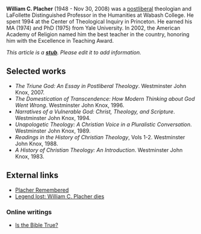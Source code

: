 **William C. Placher** (1948 - Nov 30, 2008) was a
[postliberal](Postliberal "Postliberal") theologian and LaFollette
Distinguished Professor in the Humanities at Wabash College. He
spent 1994 at the Center of Theological Inquiry in Princeton. He
earned his MA (1974) and PhD (1975) from Yale University. In 2002,
the American Academy of Religion named him the best teacher in the
country, honoring him with the Excellence in Teaching Award.

*This article is a **[stub](http://www.theopedia.com/Category:Theopedia_stubs "Category:Theopedia stubs")**. Please edit it to add information.*
## Selected works

-   *The Triune God: An Essay in Postliberal Theology*. Westminster
    John Knox, 2007.
-   *The Domestication of Transcendence: How Modern Thinking about God Went Wrong*.
    Westminster John Knox, 1996.
-   *Narratives of a Vulnerable God: Christ, Theology, and Scripture*.
    Westminster John Knox, 1994.
-   *Unapologetic Theology: A Christian Voice in a Pluralistic Conversation*.
    Westminster John Knox, 1989.
-   *Readings in the History of Christian Theology*, Vols 1-2.
    Westminster John Knox, 1988.
-   *A History of Christian Theology: An Introduction*. Westminster
    John Knox, 1983.

## External links

-   [Placher Remembered](http://www.wabash.edu/news/displaystory.cfm?news_ID=6521)
-   [Legend lost: William C. Placher dies](http://www.pres-outlook.com/news-and-analysis/1-news-a-analysis/8291-legend-lost-william-c-placher-dies.html)

### Online writings

-   [Is the Bible True?](http://www.religion-online.org/showarticle.asp?title=5)



